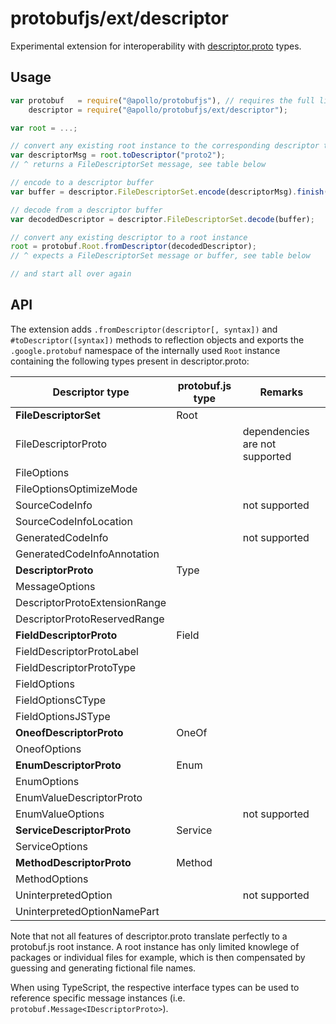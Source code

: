 protobufjs/ext/descriptor
=========================

Experimental extension for interoperability with [descriptor.proto](https://github.com/google/protobuf/blob/master/src/google/protobuf/descriptor.proto) types.

Usage
-----

```js
var protobuf   = require("@apollo/protobufjs"), // requires the full library
    descriptor = require("@apollo/protobufjs/ext/descriptor");

var root = ...;

// convert any existing root instance to the corresponding descriptor type
var descriptorMsg = root.toDescriptor("proto2");
// ^ returns a FileDescriptorSet message, see table below

// encode to a descriptor buffer
var buffer = descriptor.FileDescriptorSet.encode(descriptorMsg).finish();

// decode from a descriptor buffer
var decodedDescriptor = descriptor.FileDescriptorSet.decode(buffer);

// convert any existing descriptor to a root instance
root = protobuf.Root.fromDescriptor(decodedDescriptor);
// ^ expects a FileDescriptorSet message or buffer, see table below

// and start all over again
```

API
---

The extension adds `.fromDescriptor(descriptor[, syntax])` and `#toDescriptor([syntax])` methods to reflection objects and exports the `.google.protobuf` namespace of the internally used `Root` instance containing the following types present in descriptor.proto:

| Descriptor type               | protobuf.js type | Remarks
|-------------------------------|------------------|---------
| **FileDescriptorSet**         | Root             |
| FileDescriptorProto           |                  | dependencies are not supported
| FileOptions                   |                  |
| FileOptionsOptimizeMode       |                  |
| SourceCodeInfo                |                  | not supported
| SourceCodeInfoLocation        |                  |
| GeneratedCodeInfo             |                  | not supported
| GeneratedCodeInfoAnnotation   |                  |
| **DescriptorProto**           | Type             |
| MessageOptions                |                  |
| DescriptorProtoExtensionRange |                  |
| DescriptorProtoReservedRange  |                  |
| **FieldDescriptorProto**      | Field            |
| FieldDescriptorProtoLabel     |                  |
| FieldDescriptorProtoType      |                  |
| FieldOptions                  |                  |
| FieldOptionsCType             |                  |
| FieldOptionsJSType            |                  |
| **OneofDescriptorProto**      | OneOf            |
| OneofOptions                  |                  |
| **EnumDescriptorProto**       | Enum             |
| EnumOptions                   |                  |
| EnumValueDescriptorProto      |                  |
| EnumValueOptions              |                  | not supported
| **ServiceDescriptorProto**    | Service          |
| ServiceOptions                |                  |
| **MethodDescriptorProto**     | Method           |
| MethodOptions                 |                  |
| UninterpretedOption           |                  | not supported
| UninterpretedOptionNamePart   |                  |

Note that not all features of descriptor.proto translate perfectly to a protobuf.js root instance. A root instance has only limited knowlege of packages or individual files for example, which is then compensated by guessing and generating fictional file names.

When using TypeScript, the respective interface types can be used to reference specific message instances (i.e. `protobuf.Message<IDescriptorProto>`).
